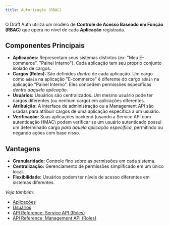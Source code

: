 ```yaml
---
title: Autorização (RBAC)
---
```


O Draft Auth utiliza um modelo de **Controle de Acesso Baseado em Função (RBAC)** que opera no nível de cada **Aplicação** registrada.

## Componentes Principais

- **Aplicações:** Representam seus sistemas distintos (ex: "Meu E-commerce", "Painel Interno"). Cada aplicação tem seu próprio conjunto isolado de cargos.
- **Cargos (Roles):** São definidos _dentro_ de cada aplicação. Um cargo como `admin` na aplicação "E-commerce" é diferente do cargo `admin` na aplicação "Painel Interno". Eles concedem permissões específicas _dentro daquela aplicação_.
- **Usuários:** Usuários são centralizados. Um mesmo usuário pode ter cargos diferentes (ou nenhum cargo) em aplicações diferentes.
- **Atribuição:** A interface de administração ou a Management API são usadas para atribuir cargos de uma aplicação específica a um usuário.
- **Verificação:** Suas aplicações backend (usando a Service API com autenticação HMAC) podem verificar se um usuário autenticado possui um determinado cargo _para aquela aplicação específica_, permitindo ou negando ações com base nisso.

## Vantagens

- **Granularidade:** Controle fino sobre as permissões em cada sistema.
- **Centralização:** Gerenciamento de permissões simplificado em um único local.
- **Flexibilidade:** Usuários podem ter níveis de acesso diferentes em sistemas diferentes.

_Veja também:_

- [Aplicações](/concepts/applications)
- [Usuários](/concepts/users)
- [API Reference: Service API (Roles)](/api/service#gerenciamento-de-cargos)
- [API Reference: Management API (Roles)](/api/management#cargos-roles)
